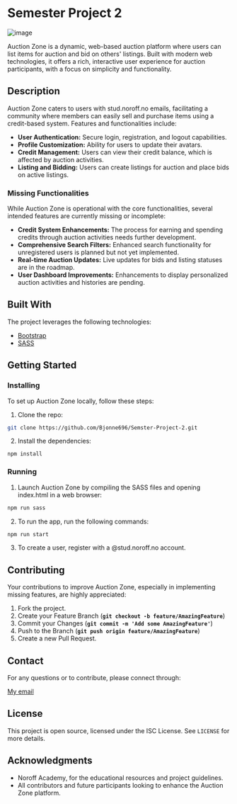 # Semester Project 2

![image](https://github.com/Bjonne696/Semster-Project-2/blob/main/images/semester2.png?raw=true)

Auction Zone is a dynamic, web-based auction platform where users can list items for auction and bid on others' listings. Built with modern web technologies, it offers a rich, interactive user experience for auction participants, with a focus on simplicity and functionality.

## Description

Auction Zone caters to users with stud.noroff.no emails, facilitating a community where members can easily sell and purchase items using a credit-based system. Features and functionalities include:

- **User Authentication:** Secure login, registration, and logout capabilities.
- **Profile Customization:** Ability for users to update their avatars.
- **Credit Management:** Users can view their credit balance, which is affected by auction activities.
- **Listing and Bidding:** Users can create listings for auction and place bids on active listings.

### Missing Functionalities

While Auction Zone is operational with the core functionalities, several intended features are currently missing or incomplete:

- **Credit System Enhancements:** The process for earning and spending credits through auction activities needs further development.
- **Comprehensive Search Filters:** Enhanced search functionality for unregistered users is planned but not yet implemented.
- **Real-time Auction Updates:** Live updates for bids and listing statuses are in the roadmap.
- **User Dashboard Improvements:** Enhancements to display personalized auction activities and histories are pending.

## Built With

The project leverages the following technologies:

- [Bootstrap](https://getbootstrap.com/)
- [SASS](https://sass-lang.com/)

## Getting Started

### Installing

To set up Auction Zone locally, follow these steps:

1. Clone the repo:

```bash
git clone https://github.com/Bjonne696/Semster-Project-2.git
```

2. Install the dependencies:

```
npm install
```

### Running

1. Launch Auction Zone by compiling the SASS files and opening index.html in a web browser:

```bash
npm run sass
```

2. To run the app, run the following commands:

```bash
npm run start
```

3. To create a user, register with a @stud.noroff.no account.

## Contributing

Your contributions to improve Auction Zone, especially in implementing missing features, are highly appreciated:

1. Fork the project.
2. Create your Feature Branch (**`git checkout -b feature/AmazingFeature`**)
3. Commit your Changes (**`git commit -m 'Add some AmazingFeature'`**)
4. Push to the Branch (**`git push origin feature/AmazingFeature`**)
5. Create a new Pull Request.

## Contact

For any questions or to contribute, please connect through:

[My email](mailto:Bjonne696@gmail.com)


## License

This project is open source, licensed under the ISC License. See `LICENSE` for more details.

## Acknowledgments

- Noroff Academy, for the educational resources and project guidelines.
- All contributors and future participants looking to enhance the Auction Zone platform.
